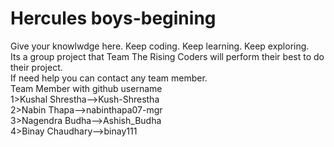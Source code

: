 # Hercules boys-begining
Give your knowlwdge here. Keep coding. Keep learning. Keep exploring.<br>
Its a group project that Team The Rising Coders will perform their best to do their project.<br>
If need help you can contact any team member.
<br>
Team Member with github username<br>
1>Kushal Shrestha-->Kush-Shrestha<br>
2>Nabin Thapa-->nabinthapa07-mgr<br>
3>Nagendra Budha-->Ashish_Budha<br>
4>Binay Chaudhary-->binay111
